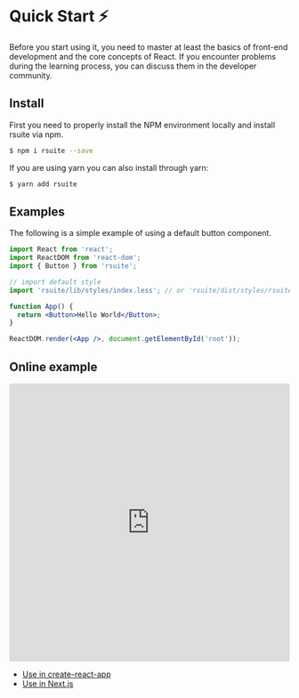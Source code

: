 # Quick Start ⚡️

Before you start using it, you need to master at least the basics of front-end development and the core concepts of React. If you encounter problems during the learning process, you can discuss them in the developer community.

## Install

First you need to properly install the NPM environment locally and install rsuite via npm.

```bash
$ npm i rsuite --save
```

If you are using yarn you can also install through yarn:

```bash
$ yarn add rsuite
```

## Examples

The following is a simple example of using a default button component.

```jsx
import React from 'react';
import ReactDOM from 'react-dom';
import { Button } from 'rsuite';

// import default style
import 'rsuite/lib/styles/index.less'; // or 'rsuite/dist/styles/rsuite.css'

function App() {
  return <Button>Hello World</Button>;
}

ReactDOM.render(<App />, document.getElementById('root'));
```

## Online example

<iframe src="https://codesandbox.io/embed/k9v972q3lr" style="width:100%; height:500px; border:0; border-radius: 4px; overflow:hidden;" sandbox="allow-modals allow-forms allow-popups allow-scripts allow-same-origin"></iframe>

- [Use in create-react-app](use-with-create-react-app)
- [Use in Next.js](use-next-app)

